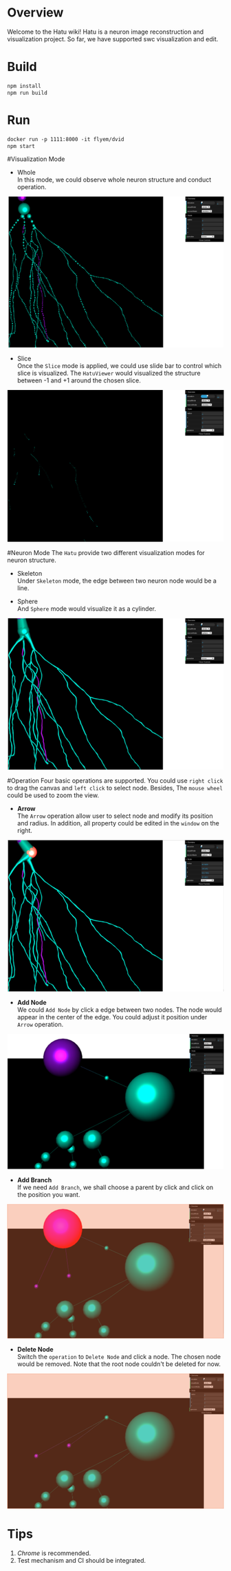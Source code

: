 # Overview
Welcome to the Hatu wiki! Hatu is a neuron image reconstruction and visualization project. So far, we have supported swc visualization and edit.

# Build
```
npm install
npm run build
```

# Run
```
docker run -p 1111:8000 -it flyem/dvid
npm start
```

#Visualization Mode

* Whole  
In this mode, we could observe whole neuron structure and conduct operation.

![visual_whole](image/visual_whole.png)

* Slice  
Once the `Slice` mode is applied, we could use slide bar to control which slice is visualized. The `HatuViewer` would visualized the structure between -1 and +1 around the chosen slice.

![visual_whole](image/visual_slices.png)

#Neuron Mode
The `Hatu` provide two different visualization modes for neuron structure.

* Skeleton  
Under `Skeleton` mode, the edge between two neuron node would be a line.

* Sphere  
And `Sphere` mode would visualize it as a cylinder.

![visual_whole](image/neuron_sphere.png)

#Operation
Four basic operations are supported. You could use `right click` to drag the canvas and `left click` to select node. Besides, The `mouse wheel` could be used to zoom the view. 

* **Arrow**     
  The `Arrow` operation allow user to select node and modify its position and radius. In addition, all property could be edited in the `window` on the right.

![visual_whole](image/op_arrow.png)

* **Add Node**  
  We could `Add Node` by click a edge between two nodes. The node would appear in the center of the edge. You could adjust it position under `Arrow` operation.
  
![visual_whole](image/op_addnode.png)

* **Add Branch**    
  If we need `Add Branch`, we shall choose a parent by click and click on  the position you want.
  
![visual_whole](image/op_addbranch.png)

* **Delete Node**  
  Switch the `operation` to `Delete Node` and click a node. The chosen node would be removed. Note that the root node couldn't be deleted for now.
  
![visual_whole](image/op_delete.png)

# Tips
1. *Chrome* is recommended.
2. Test mechanism and CI should be integrated.
